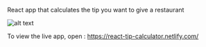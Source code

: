 React app that calculates the tip you want to give a restaurant

![alt text](https://i.imgur.com/u7zepce.png)


To view the live app, open : https://react-tip-calculator.netlify.com/

